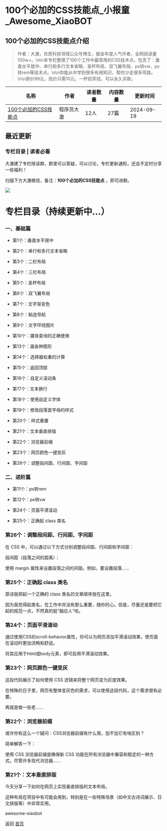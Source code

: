 # 100个必加的CSS技能点_小报童_Awesome_XiaoBOT

## 100个必加的CSS技能点介绍
> 作者：大澈，优质科技领域公众号博主，掘金年度人气作者，全网阅读量100w+。\n\n本专栏整理了100个工作中最常用的CSS技术点，包含了：垂直水平居中、单行和多行文本省略、圣杯布局、双飞翼布局、px转vw、px转rem等技术点。\n\n你能从中学到很多有用知识，帮你少走很多弯路。\n\n原价99元，现价只需10元，一杯奶茶钱，可以永久买断。  
  


|名称|作者|读者数量|内容数量|更新时间|
|---|---|---|---|---|
|[100个必加的CSS技能点](https://xiaobot.net/p/dache24050701?refer=9c3f1c95-a052-465a-9902-f6d75080262a)|程序员大澈|12人|27篇|2024-09-19|

## 最近更新
### 专栏目录 | 读者必看

大澈建了专栏陪读群，群里可以答疑，可以讨论，专栏更新通知，还会不定时分享一些福利！

扫描下方大澈微信，备注：**100个必加的CSS技能点** ，即可进群。

![](https://static.xiaobot.net/file/2024-09-19/608197/a861f7e94315e303361459e8dec6b2f7.jpeg)

# **专栏目录（持续更新中...）**

### **一、基础篇**

  * 第1个：垂直水平居中

  * 第2个：单行和多行文本省略

  * 第3个：二栏布局

  * 第4个：三栏布局

  * 第5个：圣杯布局

  * 第6个：双飞翼布局

  * 第7个：文字渐变色

  * 第8个：粘连导航

  * 第9个：文字环绕图片

  * 第10个：媒体查询的正确使用

  * 第13个：画各种图形

  * 第14个：选择器权重的计算

  * 第15个：返回顶部

  * 第16个：自定义滚动条

  * 第17个：文本换行

  * 第18个：使用自定义字体

  * 第19个：修改段落首字母的样式

  * 第20个：样式重置

  * 第21个：文本垂直排版

  * 第22个：浏览器前缀

  * 第23个：网页颜色一键变灰

  * 第26个：调整段间距、行间距、字间距

### 二、进阶篇

  * 第11个：px转rem

  * 第12个：px转vw

  * 第24个：页面平滑滚动

  * 第25个：正确起 class 类名

### 第26个：调整段间距、行间距、字间距

在 CSS 中，可以通过以下方式分别调整段间距、行间距和字间距：

段间距（段落之间的距离）：

使用 margin 属性来设置段落之间的间距。例如，要设置段落......

### 第25个：正确起 class 类名

原谅我把起一个正确的 class 类名的文章顺序放在这里。

因为我觉得起类名，在工作中并没有那么重要，随你的心。但是，尽量还是要把它起的规范一点，不然真的挺“膈应人”哈。

### 第24个：页面平滑滚动

通过使用CSS的scroll-behavior属性，你可以为网页添加平滑滚动效果，使页面在滚动时更加流畅和舒适。

将其应用于html或body元素，即可启用平滑滚动效果。

### 第23个：网页颜色一键变灰

这段代码展示了如何使用 CSS 滤镜来将整个网页变为灰度效果。

在特殊的日子里，网页有整体变灰色的需求，可以使用这段代码，这个需求很有必要。

再就是做一些老......

### 第22个：浏览器前缀

或许你有这么一个疑问：CSS浏览器前缀有什么用，加不加它有啥区别？

简单解答一下：

使用 CSS 浏览器前缀是确保新 CSS 功能在所有浏览器中兼容和稳定的一种方式。尽管许多现代浏览器......

### 第21个：文本垂直排版

今天分享一下如何在网页上实现垂直排版的文本布局。

这种布局在项目中有可能会用到，特别是在一些特殊场景（如中文古诗词展示、日文排版等）中非常实用。

<!DOC......

### 第20个：样式重置

CSS样式重置在项目中几乎必用，也是我们写样式的第一步操作。

所以，这里我放了一段相对完整的CSS重置方案，大家用的时候直接CV即可！

/* Reset CSS */ html......

### 第19个：修改段落首字母的样式

有时候，我们会遇到修改段落第一个字母样式的需求。

虽然这个需求比较冷门，而且即使遇到，我们也可以用span元素包一下首字母再去修改样式。

但有些情况下，我们的文本是动态获......

### 第18个：使用自定义字体

在项目中，有时候需要使用公司自己设计的字体，以打造产品特色。

所以，你需要学会如何在CSS中使用自定义的字体文件，下面是详细步骤：

1\. 准备字体文件

首先，你需要准备好字......


<a href="https://github.com/Reno9527/awesome-xiaobot" style="color: white; text-decoration: none;">awesome-xiaobot</a>

返回 [首页](../README.md)
